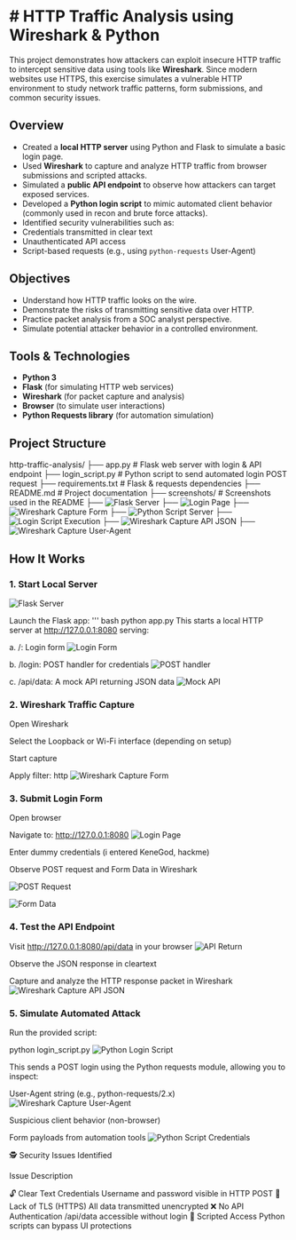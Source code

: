# # HTTP Traffic Analysis using Wireshark & Python

This project demonstrates how attackers can exploit insecure HTTP traffic to intercept sensitive data using tools like **Wireshark**. Since modern websites use HTTPS, this exercise simulates a vulnerable HTTP environment to study network traffic patterns, form submissions, and common security issues.


## Overview

- Created a **local HTTP server** using Python and Flask to simulate a basic login page.
- Used **Wireshark** to capture and analyze HTTP traffic from browser submissions and scripted attacks.
- Simulated a **public API endpoint** to observe how attackers can target exposed services.
- Developed a **Python login script** to mimic automated client behavior (commonly used in recon and brute force attacks).
- Identified security vulnerabilities such as:
- Credentials transmitted in clear text
- Unauthenticated API access
- Script-based requests (e.g., using `python-requests` User-Agent)

## Objectives

- Understand how HTTP traffic looks on the wire.
- Demonstrate the risks of transmitting sensitive data over HTTP.
- Practice packet analysis from a SOC analyst perspective.
- Simulate potential attacker behavior in a controlled environment.

## Tools & Technologies

- **Python 3**
- **Flask** (for simulating HTTP web services)
- **Wireshark** (for packet capture and analysis)
- **Browser** (to simulate user interactions)
- **Python Requests library** (for automation simulation)

##  Project Structure
http-traffic-analysis/ 
├── app.py                 # Flask web server with login & API endpoint 
├── login_script.py        # Python script to send automated login POST request 
├── requirements.txt       # Flask & requests dependencies 
├── README.md              # Project documentation
├── screenshots/           # Screenshots used in the README
     ├── ![Flask Server](screenshots/Flask%20Server%20Running.png)
     ├── ![Login Page](screenshots/Login%20form%20page%20.png)
     ├── ![Wireshark Capture Form](screenshots/Wireshark%20capture%20showing%20form%20data.png)
     ├── ![Python Script Server](screenshots/Login%20script%20Server.png)
     ├── ![Login Script Execution](screenshots/Python%20script%20execution.png)
     ├── ![Wireshark Capture API JSON](screenshots/Wireshark%20capture%20of%20API%20JSON%20response.png)
     ├── ![Wireshark Capture User-Agent](screenshots/Wireshark%20User-Agent%20Header.png)
     
     
## How It Works

### 1. Start Local Server
![Flask Server](screenshots/Flask%20Server%20Running.png)

Launch the Flask app:
''' bash
python app.py
This starts a local HTTP server at http://127.0.0.1:8080 serving:

a. /: Login form ![Login Form](screenshots/Loginform.png)

b. /login: POST handler for credentials ![POST handler](screenshots/POSThandler.png)

c. /api/data: A mock API returning JSON data ![Mock API](screenshots/mockAPI.png)


### 2. Wireshark Traffic Capture

Open Wireshark

Select the Loopback or Wi-Fi interface (depending on setup)

Start capture

Apply filter: http
![Wireshark Capture Form](screenshots/Wireshark%20capture%20showing%20form%20data.png)


### 3. Submit Login Form

Open browser

Navigate to: http://127.0.0.1:8080
![Login Page](screenshots/Login%20form%20page%20.png)

Enter dummy credentials (i entered KeneGod, hackme)


Observe POST request and Form Data in Wireshark

![POST Request](screenshots/postrequest.png)


![Form Data](screenshots/credentials.png)


### 4. Test the API Endpoint

Visit http://127.0.0.1:8080/api/data in your browser
![API Return](screenshots/MockAPIreturningJSONdata.png)

Observe the JSON response in cleartext

Capture and analyze the HTTP response packet in Wireshark
![Wireshark Capture API JSON](screenshots/Wireshark%20capture%20of%20API%20JSON%20response.png)


### 5. Simulate Automated Attack

Run the provided script:

python login_script.py
![Python Login Script](screenshots/Simpleloginscript.png)


This sends a POST login using the Python requests module, allowing you to inspect:

User-Agent string (e.g., python-requests/2.x)
![Wireshark Capture User-Agent](screenshots/Wireshark%20User-Agent%20Header.png)

Suspicious client behavior (non-browser)

Form payloads from automation tools
![Python Script Credentials](screenshots/Pythonscriptlogincredentials.png)

🕵 Security Issues Identified

Issue	Description

🔓 Clear Text Credentials	Username and password visible in HTTP POST
🛑 Lack of TLS (HTTPS)	All data transmitted unencrypted
❌ No API Authentication	/api/data accessible without login
🤖 Scripted Access	Python scripts can bypass UI protections

